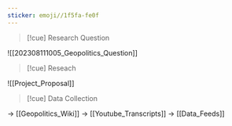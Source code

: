 ```yaml
---
sticker: emoji//1f5fa-fe0f
---
```


>[!cue] Research Question

![[202308111005_Geopolitics_Question]]

>[!cue]  Reseach

![[Project_Proposal]]



>[!cue] Data Collection

-> [[Geopolitics_Wiki]]
-> [[Youtube_Transcripts]]
-> [[Data_Feeds]]
